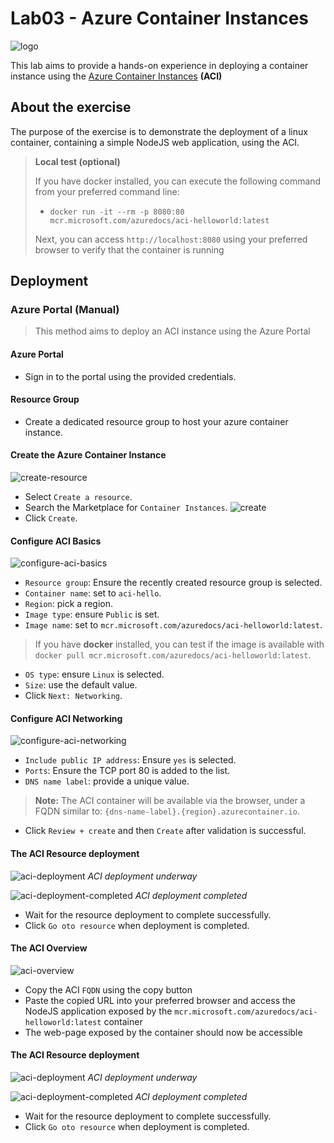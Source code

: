 # Lab03 - Azure Container Instances

![logo](./img/00-logo.png)

This lab aims to provide a hands-on experience in deploying a container instance using the [Azure Container Instances](https://azure.microsoft.com/en-us/services/container-instances/) **(ACI)**

## About the exercise

The purpose of the exercise is to demonstrate the deployment of a linux container, containing a simple NodeJS web application, using the ACI.

> **Local test (optional)**
>
> If you have docker installed, you can execute the following command from your preferred command line:
> - `docker run -it --rm -p 8080:80 mcr.microsoft.com/azuredocs/aci-helloworld:latest`
>
> Next, you can access `http://localhost:8080` using your preferred browser to verify that the container is running

## Deployment

### Azure Portal (Manual)

> This method aims to deploy an ACI instance using the Azure Portal

#### Azure Portal

- Sign in to the portal using the provided credentials.
#### Resource Group

- Create a dedicated resource group to host your azure container instance.

#### Create the Azure Container Instance
![create-resource](./img/01-create-resource.png)
- Select `Create a resource`.
- Search the Marketplace for `Container Instances`.
![create](./img/02-create.png)
- Click `Create`.

#### Configure ACI Basics

![configure-aci-basics](./img/03-configure-aci-basics.png)
- `Resource group`: Ensure the recently created resource group is selected.
- `Container name`: set to `aci-hello`.
- `Region`: pick a region.
- `Image type`: ensure `Public` is set.
- `Image name`: set to `mcr.microsoft.com/azuredocs/aci-helloworld:latest`.

> If you have **docker** installed, you can test if the image is available with `docker pull mcr.microsoft.com/azuredocs/aci-helloworld:latest`.

- `OS type`: ensure `Linux` is selected.
- `Size`: use the default value.
- Click `Next: Networking`.

#### Configure ACI Networking
![configure-aci-networking](./img/04-configure-aci-networking.png)
- `Include public IP address`: Ensure `yes` is selected.
- `Ports`: Ensure the TCP port 80 is added to the list.
- `DNS name label`: provide a unique value.

> **Note:** The ACI container will be available via the browser, under a FQDN similar to: `{dns-name-label}.{region}.azurecontainer.io`.

- Click `Review + create` and then `Create` after validation is successful.

#### The ACI Resource deployment
![aci-deployment](./img/05-aci-deployment.png)
*ACI deployment underway*

![aci-deployment-completed](./img/06-aci-deployment-completed.png)
*ACI deployment completed*

- Wait for the resource deployment to complete successfully.
- Click `Go oto resource` when deployment is completed.

#### The ACI Overview

![aci-overview](./img/07-aci-overview.png)
- Copy the ACI `FQDN` using the copy button
- Paste the copied URL into your preferred browser and access the NodeJS application exposed by the `mcr.microsoft.com/azuredocs/aci-helloworld:latest` container
- The web-page exposed by the container should now be accessible

#### The ACI Resource deployment
![aci-deployment](./img/05-aci-deployment.png)
*ACI deployment underway*

![aci-deployment-completed](./img/06-aci-deployment-completed.png)
*ACI deployment completed*

- Wait for the resource deployment to complete successfully.
- Click `Go oto resource` when deployment is completed.